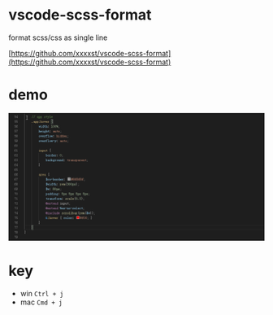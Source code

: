 # vscode-scss-format

format scss/css as single line

[https://github.com/xxxxst/vscode-scss-format](https://github.com/xxxxst/vscode-scss-format)

# demo

![](./doc/preview.gif)

# key

- win `Ctrl + j`
- mac `Cmd + j`
